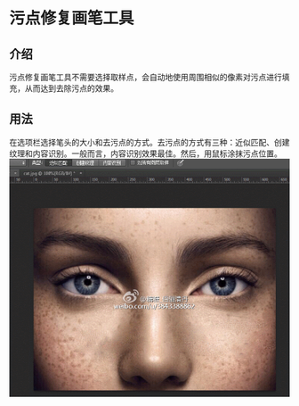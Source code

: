 # 污点修复画笔工具

## 介绍  
污点修复画笔工具不需要选择取样点，会自动地使用周围相似的像素对污点进行填充，从而达到去除污点的效果。

## 用法  
在选项栏选择笔头的大小和去污点的方式。去污点的方式有三种：近似匹配、创建纹理和内容识别。一般而言，内容识别效果最佳。然后，用鼠标涂抹污点位置。  
![usage](/images/patch/dirty-usage.gif)  
